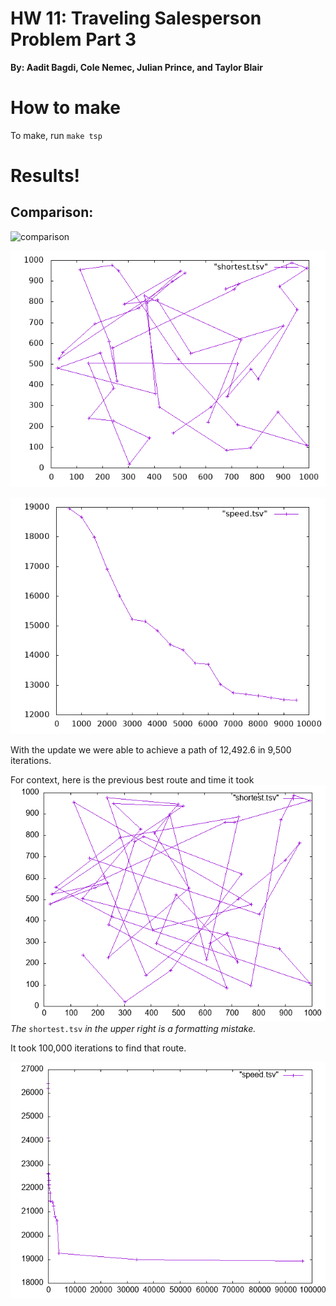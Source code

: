 # HW 11: Traveling Salesperson Problem Part 3

**By: Aadit Bagdi, Cole Nemec, Julian Prince, and Taylor Blair**

# How to make

To make, run `make tsp`

# Results! 
## Comparison:
![comparison](images/comparison.gif)

![new-challenge-route](images/shortest.gif) 

![new-speed](images/speed.gif)


With the update we were able to achieve a path of 12,492.6 in 9,500 iterations.

For context, here is the previous best route and time it took
![old-challenge-route](images/challenge_route.gif) 
*The* `shortest.tsv` *in the upper right is a formatting mistake.*

It took 100,000 iterations to find that route.

![old-challenge-speed](images/challenge_speed.gif)

